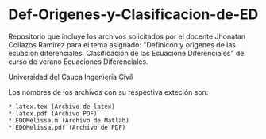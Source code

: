 # Def-Origenes-y-Clasificacion-de-ED
Repositorio que incluye los archivos solicitados por el docente
Jhonatan Collazos Ramirez
para el tema asignado:
"Definicón y origenes de las ecuacion diferenciales. 
Clasificación de las Ecuacione Diferenciales" del curso de verano Ecuaciones Diferenciales.

Universidad del Cauca
Ingeniería Civíl

Los nombres de los archivos con su respectiva exteción son:

    * latex.tex (Archivo de latex)
    * latex.pdf (Archivo PDF)
    * EDOMelissa.m (Archivo de Matlab)
    * EDOMelissa.pdf (Archivo de PDF)
